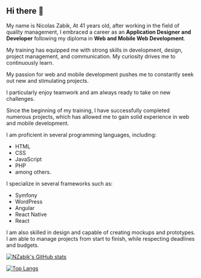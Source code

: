 ## Hi there 👋
My name is Nicolas Zabik,
At 41 years old, after working in the field of quality management, I embraced a career as an **Application Designer and Developer** following my diploma in **Web and Mobile Web Development**.

My training has equipped me with strong skills in development, design, project management, and communication.
My curiosity drives me to continuously learn.

My passion for web and mobile development pushes me to constantly seek out new and stimulating projects.

I particularly enjoy teamwork and am always ready to take on new challenges.

Since the beginning of my training, I have successfully completed numerous projects, which has allowed me to gain solid experience in web and mobile development.

I am proficient in several programming languages, including:
- HTML
- CSS
- JavaScript
- PHP
- among others.

I specialize in several frameworks such as:
- Symfony
- WordPress
- Angular
- React Native
- React

I am also skilled in design and capable of creating mockups and prototypes.
I am able to manage projects from start to finish, while respecting deadlines and budgets.

[![NZabik's GitHub stats](https://github-readme-stats.vercel.app/api?username=NZabik&theme=aura&show_icons=true)](https://github.com/NZabik/github-readme-stats)

[![Top Langs](https://github-readme-stats.vercel.app/api/top-langs/?username=NZabik&hide=hack&layout=donut&langs_count=8&theme=aura&show_icons=true)](https://github.com/NZabik/github-readme-stats)

<!--
**NZabik/NZabik** is a ✨ _special_ ✨ repository because its `README.md` (this file) appears on your GitHub profile.

Here are some ideas to get you started:

- 🔭 I’m currently working on ...
- 🌱 I’m currently learning ...
- 👯 I’m looking to collaborate on ...
- 🤔 I’m looking for help with ...
- 💬 Ask me about ...
- 📫 How to reach me: ...
- 😄 Pronouns: ...
- ⚡ Fun fact: ...
-->
